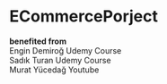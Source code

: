 # ECommercePorject
 
**benefited from**<br />
Engin Demiroğ Udemy Course<br />
Sadık Turan Udemy Course<br />
Murat Yücedağ Youtube<br />
